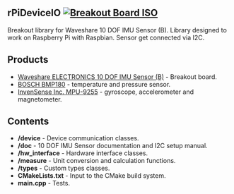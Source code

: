 rPiDeviceIO
[![Breakout Board ISO](https://www.waveshare.com/media/catalog/product/cache/1/image/800x800/9df78eab33525d08d6e5fb8d27136e95/1/0/10-dof-imu-sensor-b-4.jpg)](https://www.waveshare.com/10-dof-imu-sensor-b.htm)
-------------------

Breakout library for Waveshare 10 DOF IMU Sensor (B).
Library designed to work on Raspberry Pi with Raspbian.
Sensor get connected via I2C.

Products
-------------------

* [Waveshare ELECTRONICS 10 DOF IMU Sensor (B)](https://www.waveshare.com/10-dof-imu-sensor-b.htm) - Breakout board.
* [BOSCH BMP180](https://www.bosch-sensortec.com/bst/products/all_products/bmp180) - temperature and pressure sensor.
* [InvenSense Inc. MPU-9255](https://www.invensense.com/products/motion-tracking/9-axis/mpu-9255-2/) - gyroscope, accelerometer and magnetometer.

Contents
-------------------
* **/device** - Device communication classes.
* **/doc** - 10 DOF IMU Sensor documentation and I2C setup manual.
* **/hw_interface** - Hardware interface classes.
* **/measure** - Unit conversion and calculation functions.
* **/types** - Custom types classes.
* **CMakeLists.txt** - Input to the CMake build system.
* **main.cpp** - Tests.
